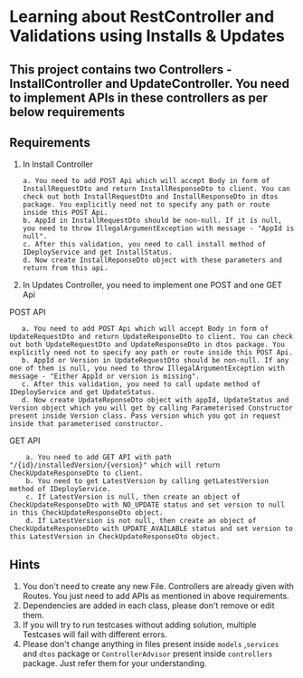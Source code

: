 # Learning about RestController and Validations using Installs & Updates

## This project contains two Controllers - InstallController and UpdateController. You need to implement APIs in these controllers as per below requirements

## Requirements

1. In Install Controller 

       a. You need to add POST Api which will accept Body in form of InstallRequestDto and return InstallResponseDto to client. You can check out both InstallRequestDto and InstallResponseDto in dtos package. You explicitly need not to specify any path or route inside this POST Api.
       b. AppId in InstallRequestDto should be non-null. If it is null, you need to throw IllegalArgumentException with message - "AppId is null".
       c. After this validation, you need to call install method of IDeployService and get InstallStatus.
       d. Now create InstallReponseDto object with these parameters and return from this api.

2. In Updates Controller, you need to implement one POST and one GET Api

POST API
       
       a. You need to add POST Api which will accept Body in form of UpdateRequestDto and return UpdateResponseDto to client. You can check out both UpdateRequestDto and UpdateResponseDto in dtos package. You explicitly need not to specify any path or route inside this POST Api.
       b. AppId or Version in UpdateRequestDto should be non-null. If any one of them is null, you need to throw IllegalArgumentException with message - "Either AppId or version is missing".
       c. After this validation, you need to call update method of IDeployService and get UpdateStatus.
       d. Now create UpdateReponseDto object with appId, UpdateStatus and Version object which you will get by calling Parameterised Constructor present inside Version class. Pass version which you got in request inside that parameterised constructor.

GET API
 
        a. You need to add GET API with path "/{id}/installedVersion/{version}" which will return CheckUpdateResponseDto to client.
        b. You need to get LatestVersion by calling getLatestVersion method of IDeployService.
        c. If LatestVersion is null, then create an object of CheckUpdateResponseDto with NO_UPDATE status and set version to null in this CheckUpdateResponseDto object.
        d. If LatestVersion is not null, then create an object of CheckUpdateResponseDto with UPDATE_AVAILABLE status and set version to this LatestVersion in CheckUpdateResponseDto object.

## Hints

1. You don't need to create any new File. Controllers are already given with Routes. You just need to add APIs as mentioned in above requirements. 
2. Dependencies are added in each class, please don't remove or edit them.
3. If you will try to run testcases without adding solution, multiple Testcases will fail with different errors.
4. Please don't change anything in files present inside `models` ,`services` and `dtos` package or `ControllerAdvisor` present inside `controllers` package. Just refer them for your understanding.